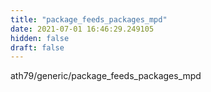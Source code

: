```yaml
---
title: "package_feeds_packages_mpd"
date: 2021-07-01 16:46:29.249105
hidden: false
draft: false
---
```


ath79/generic/package_feeds_packages_mpd

